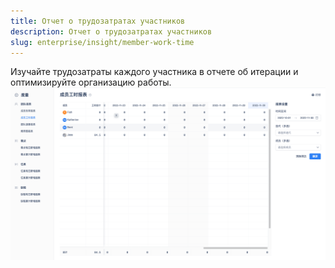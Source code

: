 ```yaml
---
title: Отчет о трудозатратах участников
description: Отчет о трудозатратах участников
slug: enterprise/insight/member-work-time
---
```

Изучайте трудозатраты каждого участника в отчете об итерации и оптимизируйте организацию работы.
![Описание изображения](./assets/member_work_time.png)